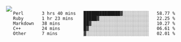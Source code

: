 

<a href="https://github.com/anuraghazra/github-readme-stats">
  <img align="left" src="https://github-readme-stats.vercel.app/api?username=kfly8&count_private=true&show_icons=true&theme=calm" />
</a>


<!--START_SECTION:waka-->

```text
Perl       3 hrs 40 mins   ██████████████▓░░░░░░░░░░   58.77 %
Ruby       1 hr 23 mins    █████▓░░░░░░░░░░░░░░░░░░░   22.25 %
Markdown   38 mins         ██▓░░░░░░░░░░░░░░░░░░░░░░   10.27 %
C++        24 mins         █▓░░░░░░░░░░░░░░░░░░░░░░░   06.61 %
Other      7 mins          ▓░░░░░░░░░░░░░░░░░░░░░░░░   02.01 %
```

<!--END_SECTION:waka-->
